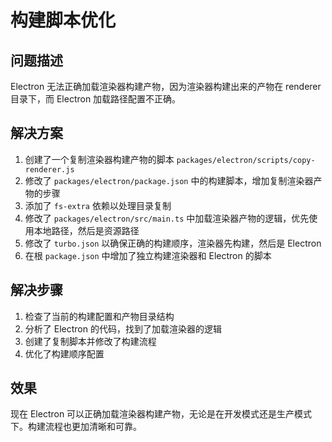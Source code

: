 

# 构建脚本优化

## 问题描述
Electron 无法正确加载渲染器构建产物，因为渲染器构建出来的产物在 renderer 目录下，而 Electron 加载路径配置不正确。

## 解决方案
1. 创建了一个复制渲染器构建产物的脚本 `packages/electron/scripts/copy-renderer.js`
2. 修改了 `packages/electron/package.json` 中的构建脚本，增加复制渲染器产物的步骤
3. 添加了 `fs-extra` 依赖以处理目录复制
4. 修改了 `packages/electron/src/main.ts` 中加载渲染器产物的逻辑，优先使用本地路径，然后是资源路径
5. 修改了 `turbo.json` 以确保正确的构建顺序，渲染器先构建，然后是 Electron
6. 在根 `package.json` 中增加了独立构建渲染器和 Electron 的脚本

## 解决步骤
1. 检查了当前的构建配置和产物目录结构
2. 分析了 Electron 的代码，找到了加载渲染器的逻辑
3. 创建了复制脚本并修改了构建流程
4. 优化了构建顺序配置

## 效果
现在 Electron 可以正确加载渲染器构建产物，无论是在开发模式还是生产模式下。构建流程也更加清晰和可靠。 